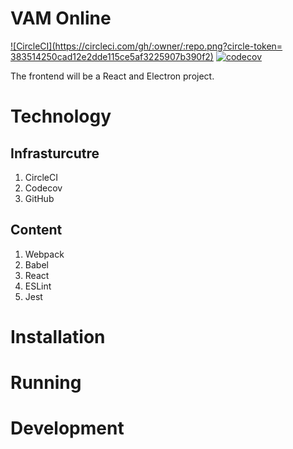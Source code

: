 # VAM Online
[![CircleCI](https://circleci.com/gh/:owner/:repo.png?circle-token=	383514250cad12e2dde115ce5af3225907b390f2)](https://circleci.com/gh/mackiedrew/vam-online)
[![codecov](https://codecov.io/gh/mackiedrew/vam-online/branch/master/graph/badge.svg?token=7cyF0ihR2C)](https://codecov.io/gh/mackiedrew/vam-online)

The frontend will be a React and Electron project.

# Technology

## Infrasturcutre
1. CircleCI 
2. Codecov
3. GitHub

## Content
1. Webpack
2. Babel
3. React
4. ESLint
5. Jest

# Installation

# Running

# Development